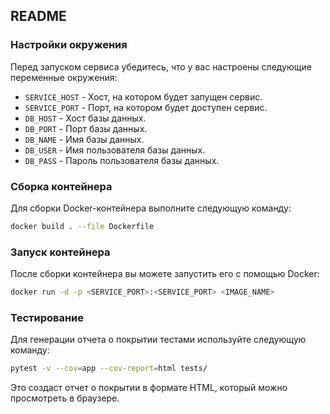 ## README

### Настройки окружения
Перед запуском сервиса убедитесь, что у вас настроены следующие переменные окружения:

- `SERVICE_HOST` - Хост, на котором будет запущен сервис.
- `SERVICE_PORT` - Порт, на котором будет доступен сервис.
- `DB_HOST` - Хост базы данных.
- `DB_PORT` - Порт базы данных.
- `DB_NAME` - Имя базы данных.
- `DB_USER` - Имя пользователя базы данных.
- `DB_PASS` - Пароль пользователя базы данных.

### Сборка контейнера
Для сборки Docker-контейнера выполните следующую команду:

```bash
docker build . --file Dockerfile
```

### Запуск контейнера
После сборки контейнера вы можете запустить его с помощью Docker:
```bash
docker run -d -p <SERVICE_PORT>:<SERVICE_PORT> <IMAGE_NAME>
```

### Тестирование
Для генерации отчета о покрытии тестами используйте следующую команду:
```bash
pytest -v --cov=app --cov-report=html tests/
```

Это создаст отчет о покрытии в формате HTML, который можно просмотреть в браузере.

